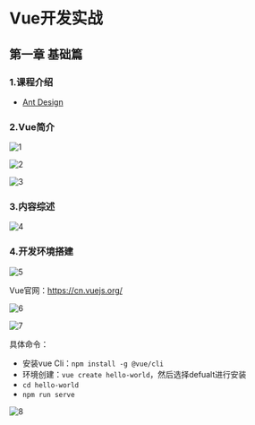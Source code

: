 # Vue开发实战

## 第一章 基础篇

### 1.课程介绍

* [Ant Design](<https://github.com/vueComponent/ant-design-vue>)

### 2.Vue简介

![1](E:\markdown笔记\笔记图片\15\1.png)

![2](E:\markdown笔记\笔记图片\15\2.png)

![3](E:\markdown笔记\笔记图片\15\3.png)

### 3.内容综述

![4](E:\markdown笔记\笔记图片\15\4.png)

### 4.开发环境搭建

![5](E:\markdown笔记\笔记图片\15\5.png)

Vue官网：<https://cn.vuejs.org/>

![6](E:\markdown笔记\笔记图片\15\6.png)

![7](E:\markdown笔记\笔记图片\15\7.png)

具体命令：

* 安装vue Cli：`npm install -g @vue/cli`
* 环境创建：`vue create hello-world`，然后选择defualt进行安装
* `cd hello-world`
* `npm run serve`

![8](E:\markdown笔记\笔记图片\15\8.png)